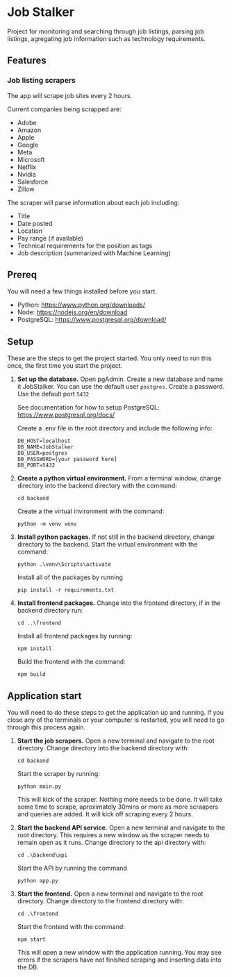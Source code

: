 # Job Stalker
Project for monitoring and searching through job listings, parsing job listings, agregating job information such as technology requirements.

## Features

### Job listing scrapers
The app will scrape job sites every 2 hours.

Current companies being scrapped are:

- Adobe
- Amazon
- Apple
- Google
- Meta
- Microsoft
- Netflix
- Nvidia
- Salesforce
- Zillow

The scraper will parse information about each job including:

- Title
- Date posted
- Location
- Pay range (if available)
- Technical requirements for the position as tags
- Job description (summarized with Machine Learning)


## Prereq
You will need a few things installed before you start.

- Python: https://www.python.org/downloads/
- Node: https://nodejs.org/en/download
- PostgreSQL: https://www.postgresql.org/download/

## Setup
These are the steps to get the project started. You only need to run this once, the first time you start the project.

1. **Set up the database.**
    Open pgAdmin.
    Create a new database and name it JobStalker.
    You can use the default user `postgres`.
    Create a password.
    Use the default port `5432`

    See documentation for how to setup PostgreSQL: https://www.postgresql.org/docs/

    Create a .env file in the root directory and include the following info:

    ```
    DB_HOST=localhost
    DB_NAME=JobStalker
    DB_USER=postgres
    DB_PASSWORD=[your password here]
    DB_PORT=5432
    ```

2. **Create a python virtual environment.**
    From a terminal window, change directory into the backend directory with the command:
    ```
    cd backend
    ```

    Create a the virtual invironment with the command:
    ```
    python -m venv venv
    ```

3. **Install python packages.**
    If not still in the backend directory, change directory to the backend.
    Start the virtual environment with the command:
    ```
    python .\venv\Scripts\activate
    ```

    Install all of the packages by running 
    ```
    pip install -r requirements.txt
    ```

4. **Install frontend packages.**
    Change into the frontend directory, if in the backend directory run:
    ```
    cd ..\frontend
    ```

    Install all frontend packages by running:
    ```
    npm install
    ```

    Build the frontend with the command:
    ```
    npm build
    ```

## Application start
You will need to do these steps to get the application up and running. If you close any of the terminals or your computer is restarted, you will need to go through this process again.

1. **Start the job scrapers.**
    Open a new terminal and navigate to the root directory.
    Change directory into the backend directory with:
    ```
    cd backend
    ```
    Start the scraper by running:
    ```
    python main.py
    ```

    This will kick of the scraper. Nothing more needs to be done. It will take some time to scrape, aproximately 30mins or more as more scraapers and queries are added. It will kick off scraping every 2 hours.

2. **Start the backend API service.**
    Open a new terminal and navigate to the root directory. This requires a new window as the scraper needs to remain open as it runs.
    Change directory to the api directory with:
    ```
    cd .\backend\api
    ```

    Start the API by running the command
    ```
    python app.py
    ```

3. **Start the frontend.**
    Open a new terminal and navigate to the root directory.
    Change directory to the frontend directory with:
    ```
    cd .\frontend
    ```

    Start the frontend with the command:
    ```
    npm start
    ```

    This will open a new window with the application running. You may see errors if the scrapers have not finished scraping and inserting data into the DB.
